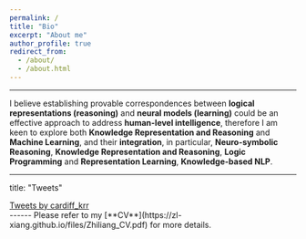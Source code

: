 ```yaml
---
permalink: /
title: "Bio"
excerpt: "About me"
author_profile: true
redirect_from: 
  - /about/
  - /about.html
---
```

------
I believe establishing provable correspondences between **logical representations (reasoning)** and **neural models (learning)** could be an effective approach to address  **human-level intelligence**, therefore I am keen to explore both **Knowledge Representation and Reasoning** and **Machine Learning**, and their **integration**, in particular, **Neuro-symbolic Reasoning**, **Knowledge Representation and Reasoning**, **Logic Programming** and **Representation Learning**, **Knowledge-based NLP**.


------
title: "Tweets"
  <div>
        <a class="twitter-timeline" data-width="350" data-height="500" href="https://twitter.com/Mexicer">
        Tweets by cardiff_krr</a> <script async src="https://platform.twitter.com/widgets.js" charset="utf-8"></script>
    </div>
------
Please refer to my [**CV**](https://zl-xiang.github.io/files/Zhiliang_CV.pdf) for more details.
